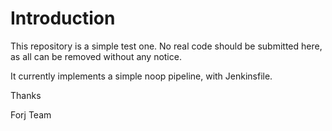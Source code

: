 # Introduction

This repository is a simple test one.
No real code should be submitted here, as all can be removed without any notice.

It currently implements a simple noop pipeline, with Jenkinsfile.

Thanks

Forj Team
